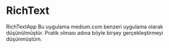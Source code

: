 # RichText
RichTextApp
Bu uygulama medium.com benzeri uygulama olarak düşünülmüştür. Pratik olması adına böyle birşey gerçekleştirmeyi düşünmüştüm.
